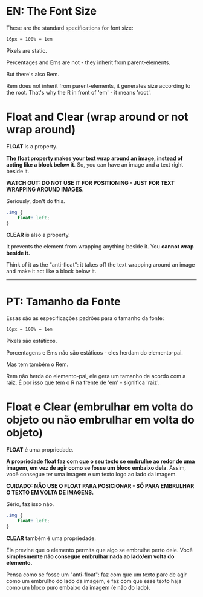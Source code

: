 # EN: The Font Size

These are the standard specifications for font size:

```css
16px = 100% = 1em
```
Pixels are static. 

Percentages and Ems are not - they inherit from parent-elements.

But there's also Rem.

Rem does not inherit from parent-elements, it generates size according to the root. That's why the R in front of 'em' - it means 'root'.

# Float and Clear (wrap around or not wrap around)

**FLOAT** is a property. 

**The float property makes your text wrap around an image, instead of acting like a block below it**. So, you can have an image and a text right beside it.

**WATCH OUT: DO NOT USE IT FOR POSITIONING - JUST FOR TEXT WRAPPING AROUND IMAGES.**

Seriously, don't do this.

```css
.img {
    float: left;
}
```

**CLEAR** is also a property.

It prevents the element from wrapping anything beside it. You **cannot wrap beside it.**

Think of it as the "anti-float": it takes off the text wrapping around an image and make it act like a block below it.

---
# PT: Tamanho da Fonte

Essas são as especificações padrões para o tamanho da fonte:

```css
16px = 100% = 1em
```

Pixels são estáticos.

Porcentagens e Ems não são estáticos - eles herdam do elemento-pai.

Mas tem também o Rem.

Rem não herda do elemento-pai, ele gera um tamanho de acordo com a raiz. É por isso que tem o R na frente de 'em' - significa 'raiz'.

# Float e Clear (embrulhar em volta do objeto ou não embrulhar em volta do objeto)

**FLOAT** é uma propriedade.

**A propriedade float faz com que o seu texto se embrulhe ao redor de uma imagem, em vez de agir como se fosse um bloco embaixo dela**. Assim, você consegue ter uma imagem e um texto logo ao lado da imagem.

**CUIDADO: NÃO USE O FLOAT PARA POSICIONAR - SÓ PARA EMBRULHAR O TEXTO EM VOLTA DE IMAGENS.**

Sério, faz isso não.


```css
.img {
    float: left;
}
```

**CLEAR** também é uma propriedade. 

Ela previne que o elemento permita que algo se embrulhe perto dele. Você **simplesmente não consegue embrulhar nada ao lado/em volta do elemento.**

Pensa como se fosse um "anti-float": faz com que um texto pare de agir como um embrulho do lado da imagem, e faz com que esse texto haja como um bloco puro embaixo da imagem (e não do lado).
